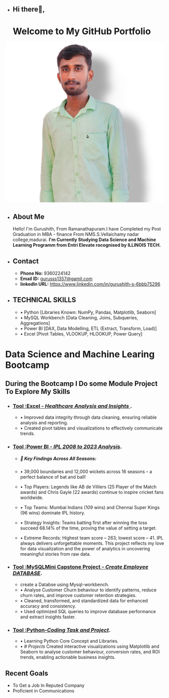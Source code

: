 - ## Hi there👋, 
  # Welcome to My GitHub Portfolio
 ![Gurushith](https://github.com/Gurudsml/Gurudsml/blob/main/Gurus.jpg)
- ## About Me
  Hello! I'm Gurushith, From Ramanathapuram.I have Completed my Post Graduation in MBA - finance From NMS.S.Vellaichamy nadar college,madurai.
 **I'm Currently Studying Data Science and Machine Learning Programm from Entri Elevate rocognised by ILLINOIS TECH.** 
- ## Contact
  - **Phone No:** 9360224142
  - **Email ID:** gurusss1357@gamil.com
  - **linkedIn URL:** https://www.linkedin.com/in/gurushith-s-6bbb75296
- ## TECHNICAL SKILLS
   - •	Python [Libraries Known: NumPy, Pandas, Matplotlib, Seaborn]
   - •	MySQL Workbench [Data Cleaning, Joins, Subqueries, Aggregations]
   - •	Power BI [DAX, Data Modelling, ETL (Extract, Transform, Load)]
   - •	Excel [Pivot Tables, VLOOKUP, HLOOKUP, Power Query]

# Data Science and Machine Learing Bootcamp
 ## During the Bootcamp I Do some Module Project To Explore My Skills
- ### [Tool :**Excel** - *Healthcare Analysis and Insights* ](https://github.com/Gurudsml/Excel-Healthcae-Insights).
     - •	Improved data integrity through data cleaning, ensuring reliable analysis and reporting.
     - •	Created pivot tables and visualizations to effectively communicate trends.
 
- ### [Tool :**Power BI** - *IPL 2008 to 2023 Analysis*](https://github.com/Gurudsml/Power-BI---Projects/blob/main/Gurushith%20Cricket%20DB..pbix).
     - ##### 🎯 Key Findings Across All Seasons:

     - • 39,000 boundaries and 12,000 wickets across 16 seasons – a perfect balance of bat and ball!
     - • Top Players: Legends like AB de Villiers (25 Player of the Match awards) and Chris Gayle (22 awards) continue to inspire cricket fans worldwide.
     - • Top Teams: Mumbai Indians (109 wins) and Chennai Super Kings (96 wins) dominate IPL history.
     - • Strategy Insights: Teams batting first after winning the toss succeed 68.14% of the time, proving the value of setting a target.
     - • Extreme Records: Highest team score – 263; lowest score – 41. IPL always delivers unforgettable moments.
This project reflects my love for data visualization and the power of analytics in uncovering meaningful stories from raw data.

- ### [Tool :**MySQL**Mini Capstone Project - *Create Employee DATABASE*](https://github.com/Gurudsml/MySQL---Projects/blob/main/E-Commerce%20Customer%20Churn%20Analysis.sql).
   - create a Databse using Mysql-workbench.
   - •	Analyse Customer Churn behaviour to identify patterns, reduce churn rates, and improve customer retention strategies.
   - •	Cleaned, transformed, and standardized data for enhanced accuracy and consistency.
   - •	Used optimized SQL queries to improve database performance and extract insights faster.
- ### [Tool :**Python**-*Coding Task and Project*](https://github.com/Gurudsml/Python-Coding-And-Projects).
   - •  Learning Python Core Concept and Libraries. 
   - •  *# Projects* Created interactive visualizations using Matplotlib and Seaborn to analyse customer behaviour, conversion rates, and ROI trends, enabling actionable business insights.
 
 ## Recent Goals
  - To Get a Job In Reputed Company
  - Proficient in Communications
     

<!---
Gurudsml/Gurudsml is a ✨ special ✨ repository because its `README.md` (this file) appears on your GitHub profile.
You can click the Preview link to take a look at your changes.
--->
